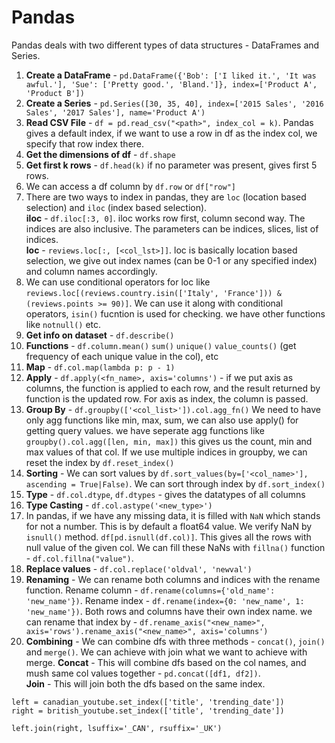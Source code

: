 # Pandas

Pandas deals with two different types of data structures - DataFrames and Series.  
1. **Create a DataFrame** - `pd.DataFrame({'Bob': ['I liked it.', 'It was awful.'], 'Sue': ['Pretty good.', 'Bland.']}, index=['Product A', 'Product B'])`   
2. **Create a Series** - `pd.Series([30, 35, 40], index=['2015 Sales', '2016 Sales', '2017 Sales'], name='Product A')`  
3. **Read CSV File** - `df = pd.read_csv("<path>", index_col = k)`. Pandas gives a default index, if we want to use a row in df as the index col, we specify that row index there.    
4. **Get the dimensions of df** - `df.shape`
5. **Get first k rows** - `df.head(k)` if no parameter was present, gives first 5 rows.  
6. We can access a df column by `df.row` or `df["row"]`
7. There are two ways to index in pandas, they are `loc` (location based selection) and `iloc` (index based selection).   
**iloc** - `df.iloc[:3, 0]`. iloc works row first, column second way. The indices are also inclusive. The parameters can be indices, slices, list of indices.  
**loc** - `reviews.loc[:, [<col_lst>]]`. loc is basically location based selection, we give out index names (can be 0-1 or any specified index) and column names accordingly.  
8. We can use conditional operators for loc like `reviews.loc[(reviews.country.isin(['Italy', 'France'])) & (reviews.points >= 90)]`. We can use it along with conditional operators, `isin()` fucntion is used for checking. we have other functions like `notnull()` etc. 
9. **Get info on dataset** - `df.describe()`
10. **Functions** - `df.column.mean()` `sum()` `unique()` `value_counts()` (get frequency of each unique value in the col), etc
11. **Map** - `df.col.map(lambda p: p - 1)`
12. **Apply** - `df.apply(<fn_name>, axis='columns')` - if we put axis as columns, the function is applied to each row, and the result returned by function is the updated row. For axis as index, the column is passed.
13. **Group By** - `df.groupby(['<col_list>']).col.agg_fn()` We need to have only agg functions like min, max, sum, we can also use apply() for getting query values. we have seperate agg functions like `groupby().col.agg([len, min, max])` this gives us the count, min and max values of that col. If we use multiple indices in groupby, we can reset the index by `df.reset_index()`
14. **Sorting** - We can sort values by `df.sort_values(by=['<col_name>'], ascending = True|False)`. We can sort through index by `df.sort_index()`
15. **Type** - `df.col.dtype`, `df.dtypes` - gives the datatypes of all columns
16. **Type Casting** - `df.col.astype('<new_type>')`
17. In pandas, if we have any missing data, it is filled with `NaN` which stands for not a number. This is by default a float64 value. We verify NaN by `isnull()` method. `df[pd.isnull(df.col)]`. This gives all the rows with null value of the given col. We can fill these NaNs with `fillna()` function - `df.col.fillna("value")`.
18. **Replace values** - `df.col.replace('oldval', 'newval')`
19. **Renaming** - We can rename both columns and indices with the rename function. Rename column - `df.rename(columns={'old_name': 'new_name'})`. Rename index - `df.rename(index={0: 'new_name', 1: 'new_name'})`. Both rows and columns have their own index name. we can rename that index by - `df.rename_axis("<new_name>", axis='rows').rename_axis("<new_name>", axis='columns')`
20. **Combining** - We can combine dfs with three methods - `concat()`, `join()` and `merge()`. We can achieve with join what we want to achieve with merge.
**Concat** - This will combine dfs based on the col names, and mush same col values together - `pd.concat([df1, df2])`.  
**Join** - This will join both the dfs based on the same index. 
```
left = canadian_youtube.set_index(['title', 'trending_date'])
right = british_youtube.set_index(['title', 'trending_date'])

left.join(right, lsuffix='_CAN', rsuffix='_UK')
```